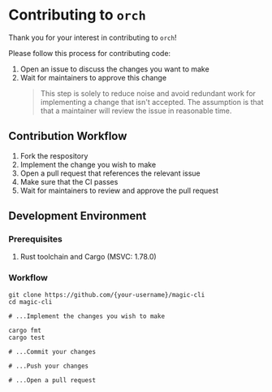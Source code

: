 # Contributing to `orch`

Thank you for your interest in contributing to `orch`!

Please follow this process for contributing code:

1. Open an issue to discuss the changes you want to make
1. Wait for maintainers to approve this change
   > This step is solely to reduce noise and avoid redundant work for implementing a change that isn't accepted. The assumption is that that a maintainer will review the issue in reasonable time.

## Contribution Workflow

1. Fork the respository
1. Implement the change you wish to make
1. Open a pull request that references the relevant issue
1. Make sure that the CI passes
1. Wait for maintainers to review and approve the pull request

## Development Environment

### Prerequisites

1. Rust toolchain and Cargo (MSVC: 1.78.0)

### Workflow

```shell
git clone https://github.com/{your-username}/magic-cli
cd magic-cli

# ...Implement the changes you wish to make

cargo fmt
cargo test

# ...Commit your changes

# ...Push your changes

# ...Open a pull request
```
